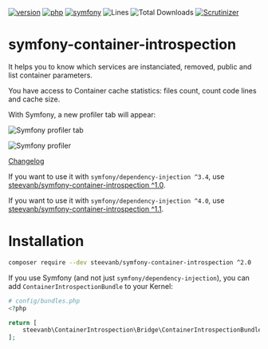 [![version](https://img.shields.io/badge/version-1.1.1-green.svg)](https://github.com/steevanb/symfony-container-introspection/tree/1.1.1)
[![php](https://img.shields.io/badge/php-^7.1-blue.svg)](https://php.net)
[![symfony](https://img.shields.io/badge/symfony/dependency--injection-^5.0-blue.svg)](https://symfony.com)
![Lines](https://img.shields.io/badge/code%20lines-927-green.svg)
![Total Downloads](https://poser.pugx.org/steevanb/symfony-container-introspection/downloads)
[![Scrutinizer](https://scrutinizer-ci.com/g/steevanb/symfony-container-introspection/badges/quality-score.png?b=master)](https://scrutinizer-ci.com/g/steevanb/symfony-container-introspection/)

symfony-container-introspection
===============================

It helps you to know which services are instanciated, removed, public and list container parameters.

You have access to Container cache statistics: files count, count code lines and cache size.

With Symfony, a new profiler tab will appear:

![Symfony profiler tab](symfony_profiler_tab.png)

![Symfony profiler](symfony_profiler.png)

[Changelog](changelog.md)

If you want to use it with `symfony/dependency-injection ^3.4`, use [steevanb/symfony-container-introspection ^1.0](https://github.com/steevanb/symfony-container-introspection/tree/1.0.x).

If you want to use it with `symfony/dependency-injection ^4.0`, use [steevanb/symfony-container-introspection ^1.1](https://github.com/steevanb/symfony-container-introspection/tree/1.1.x).

Installation
============

```bash
composer require --dev steevanb/symfony-container-introspection ^2.0
```

If you use Symfony (and not just `symfony/dependency-injection`), you can add `ContainerIntrospectionBundle` to your Kernel:
```php
# config/bundles.php
<?php

return [
    steevanb\ContainerIntrospection\Bridge\ContainerIntrospectionBundle\ContainerIntrospectionBundle::class => ['dev' => true]
];
```
